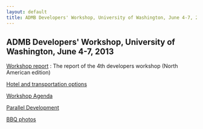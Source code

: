 ```yaml
---
layout: default
title: ADMB Developers' Workshop, University of Washington, June 4-7, 2013
---
```


ADMB Developers' Workshop, University of Washington, June 4-7, 2013
-------------------------------------------------------------------

[Workshop report](4thDevelopersWorkshopReport.pdf)
:  The report of the 4th developers workshop (North American edition)

[Hotel and transportation options](Hotels%20around%20UW.pdf)

[Workshop Agenda](June2013workshopagenda.pdf)

[Parallel Development](../../parallel/)

[BBQ photos](bbq-photos/)
